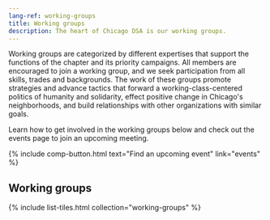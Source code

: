 ```yaml
---
lang-ref: working-groups
title: Working groups
description: The heart of Chicago DSA is our working groups.
---
```


Working groups are categorized by different expertises that support the functions of the chapter and its priority campaigns. All members are encouraged to join a working group, and we seek participation from all skills, trades and backgrounds. The work of these groups promote strategies and advance tactics that forward a working-class-centered politics of humanity and solidarity, effect positive change in Chicago's neighborhoods, and build relationships with other organizations with similar goals. 

Learn how to get involved in the working groups below and check out the events page to join an upcoming meeting.

{% include comp-button.html text="Find an upcoming event" link="events" %}

## Working groups

{% include list-tiles.html collection="working-groups" %}
